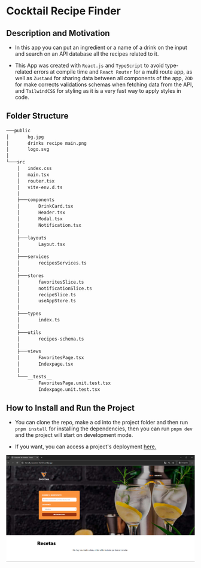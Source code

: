# Cocktail Recipe Finder

## Description and Motivation

- In this app you can put an ingredient or a name of a drink on the input and search on an API database all the recipes related to it.

- This App was created with `React.js` and `TypeScript` to avoid type-related errors at compile time and `React Router` for a multi route app, as well as `Zustand` for sharing data between all components of the app, `ZOD` for make corrects validations schemas when fetching data from the API, and `TailwindCSS` for styling as it is a very fast way to apply styles in code.

## Folder Structure
```bash
───public
│       bg.jpg
│       drinks recipe main.png
│       logo.svg
│
└───src
    │   index.css
    │   main.tsx
    │   router.tsx
    │   vite-env.d.ts
    │
    ├───components
    │       DrinkCard.tsx
    │       Header.tsx
    │       Modal.tsx
    │       Notification.tsx
    │
    ├───layouts
    │       Layout.tsx
    │
    ├───services
    │       recipesServices.ts
    │
    ├───stores
    │       favoritesSlice.ts
    │       notificationSlice.ts
    │       recipeSlice.ts
    │       useAppStore.ts
    │
    ├───types
    │       index.ts
    │
    ├───utils
    │       recipes-schema.ts
    │
    ├───views
    │       FavoritesPage.tsx
    │       Indexpage.tsx
    │
    └───__tests__
            FavoritesPage.unit.test.tsx
            Indexpage.unit.test.tsx
```

## How to Install and Run the Project

- You can clone the repo, make a cd into the project folder and then run `pnpm install` for installing the dependencies, then you can run `pnpm dev` and the project will start on development mode.

- If you want, you can access a project's deployment [here.](https://endearing-donut-70acc7.netlify.app/)

![Cocktail Recipe Finder App Image](./public/drinks%20recipe%20main.png 'Cocktail Recipe Finder App Image')
